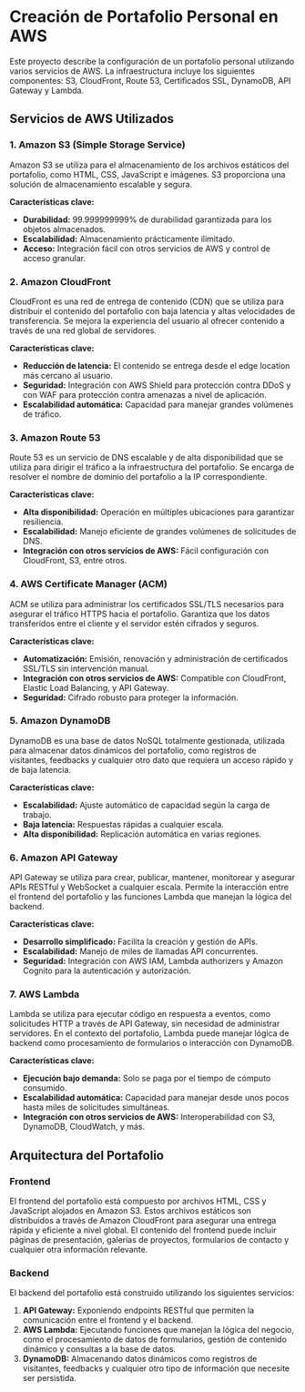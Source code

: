 # Creación de Portafolio Personal en AWS

Este proyecto describe la configuración de un portafolio personal utilizando varios servicios de AWS. La infraestructura incluye los siguientes componentes: S3, CloudFront, Route 53, Certificados SSL, DynamoDB, API Gateway y Lambda.

## Servicios de AWS Utilizados

### 1. Amazon S3 (Simple Storage Service)
Amazon S3 se utiliza para el almacenamiento de los archivos estáticos del portafolio, como HTML, CSS, JavaScript e imágenes. S3 proporciona una solución de almacenamiento escalable y segura.

**Características clave:**
- **Durabilidad:** 99.999999999% de durabilidad garantizada para los objetos almacenados.
- **Escalabilidad:** Almacenamiento prácticamente ilimitado.
- **Acceso:** Integración fácil con otros servicios de AWS y control de acceso granular.

### 2. Amazon CloudFront
CloudFront es una red de entrega de contenido (CDN) que se utiliza para distribuir el contenido del portafolio con baja latencia y altas velocidades de transferencia. Se mejora la experiencia del usuario al ofrecer contenido a través de una red global de servidores.

**Características clave:**
- **Reducción de latencia:** El contenido se entrega desde el edge location más cercano al usuario.
- **Seguridad:** Integración con AWS Shield para protección contra DDoS y con WAF para protección contra amenazas a nivel de aplicación.
- **Escalabilidad automática:** Capacidad para manejar grandes volúmenes de tráfico.

### 3. Amazon Route 53
Route 53 es un servicio de DNS escalable y de alta disponibilidad que se utiliza para dirigir el tráfico a la infraestructura del portafolio. Se encarga de resolver el nombre de dominio del portafolio a la IP correspondiente.

**Características clave:**
- **Alta disponibilidad:** Operación en múltiples ubicaciones para garantizar resiliencia.
- **Escalabilidad:** Manejo eficiente de grandes volúmenes de solicitudes de DNS.
- **Integración con otros servicios de AWS:** Fácil configuración con CloudFront, S3, entre otros.

### 4. AWS Certificate Manager (ACM)
ACM se utiliza para administrar los certificados SSL/TLS necesarios para asegurar el tráfico HTTPS hacia el portafolio. Garantiza que los datos transferidos entre el cliente y el servidor estén cifrados y seguros.

**Características clave:**
- **Automatización:** Emisión, renovación y administración de certificados SSL/TLS sin intervención manual.
- **Integración con otros servicios de AWS:** Compatible con CloudFront, Elastic Load Balancing, y API Gateway.
- **Seguridad:** Cifrado robusto para proteger la información.

### 5. Amazon DynamoDB
DynamoDB es una base de datos NoSQL totalmente gestionada, utilizada para almacenar datos dinámicos del portafolio, como registros de visitantes, feedbacks y cualquier otro dato que requiera un acceso rápido y de baja latencia.

**Características clave:**
- **Escalabilidad:** Ajuste automático de capacidad según la carga de trabajo.
- **Baja latencia:** Respuestas rápidas a cualquier escala.
- **Alta disponibilidad:** Replicación automática en varias regiones.

### 6. Amazon API Gateway
API Gateway se utiliza para crear, publicar, mantener, monitorear y asegurar APIs RESTful y WebSocket a cualquier escala. Permite la interacción entre el frontend del portafolio y las funciones Lambda que manejan la lógica del backend.

**Características clave:**
- **Desarrollo simplificado:** Facilita la creación y gestión de APIs.
- **Escalabilidad:** Manejo de miles de llamadas API concurrentes.
- **Seguridad:** Integración con AWS IAM, Lambda authorizers y Amazon Cognito para la autenticación y autorización.

### 7. AWS Lambda
Lambda se utiliza para ejecutar código en respuesta a eventos, como solicitudes HTTP a través de API Gateway, sin necesidad de administrar servidores. En el contexto del portafolio, Lambda puede manejar lógica de backend como procesamiento de formularios o interacción con DynamoDB.

**Características clave:**
- **Ejecución bajo demanda:** Solo se paga por el tiempo de cómputo consumido.
- **Escalabilidad automática:** Capacidad para manejar desde unos pocos hasta miles de solicitudes simultáneas.
- **Integración con otros servicios de AWS:** Interoperabilidad con S3, DynamoDB, CloudWatch, y más.

## Arquitectura del Portafolio

### Frontend
El frontend del portafolio está compuesto por archivos HTML, CSS y JavaScript alojados en Amazon S3. Estos archivos estáticos son distribuidos a través de Amazon CloudFront para asegurar una entrega rápida y eficiente a nivel global. El contenido del frontend puede incluir páginas de presentación, galerías de proyectos, formularios de contacto y cualquier otra información relevante.

### Backend
El backend del portafolio está construido utilizando los siguientes servicios:

1. **API Gateway:** Exponiendo endpoints RESTful que permiten la comunicación entre el frontend y el backend.
2. **AWS Lambda:** Ejecutando funciones que manejan la lógica del negocio, como el procesamiento de datos de formularios, gestión de contenido dinámico y consultas a la base de datos.
3. **DynamoDB:** Almacenando datos dinámicos como registros de visitantes, feedbacks y cualquier otro tipo de información que necesite ser persistida.

